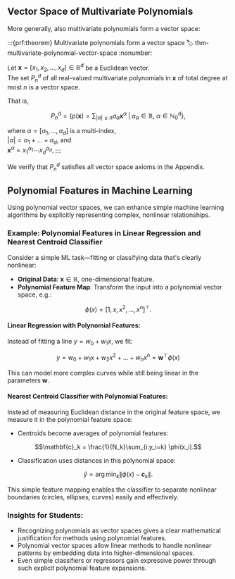## Vector Space of Multivariate Polynomials

More generally, also multivariate polynomials form a vector space:

:::{prf:theorem} Multivariate polynomials form a vector space
:label: thm-multivariate-polynomial-vector-space
:nonumber:

Let $\mathbf{x} = [x_1, x_2, \dots, x_d] \in \mathbb{R}^d$ be a Euclidean vector.  
The set $P_n^d$ of all real-valued multivariate polynomials in $\mathbf{x}$ of total degree at most $n$ is a vector space.

That is,

$$
P_n^d = \left\{ p(\mathbf{x}) = \sum_{|\alpha| \leq n} a_\alpha \mathbf{x}^\alpha \;\middle|\; a_\alpha \in \mathbb{R},\ \alpha \in \mathbb{N}_0^d \right\},
$$

where $\alpha = [\alpha_1, \dots, \alpha_d]$ is a multi-index,  
$|\alpha| = \alpha_1 + \dots + \alpha_d$, and  
$\mathbf{x}^\alpha = x_1^{\alpha_1} \cdots x_d^{\alpha_d}$.
:::

We verify that $P_n^d$ satisfies all vector space axioms in the Appendix.

## Polynomial Features in Machine Learning

Using polynomial vector spaces, we can enhance simple machine learning algorithms by explicitly representing complex, nonlinear relationships.

### Example: Polynomial Features in Linear Regression and Nearest Centroid Classifier

Consider a simple ML task—fitting or classifying data that's clearly nonlinear:

- **Original Data**: $\mathbf{x} \in \mathbb{R}$, one-dimensional feature.
- **Polynomial Feature Map**: Transform the input into a polynomial vector space, e.g.:
  
$$\phi(x) = [1, x, x^2, \dots, x^n]^\top.$$

#### Linear Regression with Polynomial Features:
Instead of fitting a line $y = w_0 + w_1 x$, we fit:

$$y = w_0 + w_1 x + w_2 x^2 + \dots + w_n x^n = \mathbf{w}^\top \phi(x)$$

This can model more complex curves while still being linear in the parameters $\mathbf{w}$.

#### Nearest Centroid Classifier with Polynomial Features:
Instead of measuring Euclidean distance in the original feature space, we measure it in the polynomial feature space:

- Centroids become averages of polynomial features:

$$\mathbf{c}_k = \frac{1}{N_k}\sum_{i:y_i=k} \phi(x_i).$$

- Classification uses distances in this polynomial space:

$$\hat{y} = \arg\min_k \|\phi(x)-\mathbf{c}_k\|.$$

This simple feature mapping enables the classifier to separate nonlinear boundaries (circles, ellipses, curves) easily and effectively.


### Insights for Students:

- Recognizing polynomials as vector spaces gives a clear mathematical justification for methods using polynomial features.
- Polynomial vector spaces allow linear methods to handle nonlinear patterns by embedding data into higher-dimensional spaces.
- Even simple classifiers or regressors gain expressive power through such explicit polynomial feature expansions.
